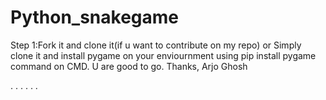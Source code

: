 # Python_snakegame
 Step 1:Fork it and clone it(if u want to contribute on my repo)
    or 
    Simply clone it and install pygame on your enviournment
    using   pip install pygame command on CMD.
                        U are good to go.
                        Thanks,
                        Arjo Ghosh
                        
.
.
.
.
.
.



